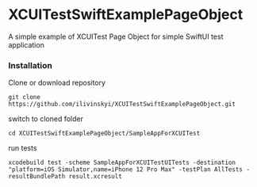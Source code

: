 # XCUITestSwiftExamplePageObject 
A simple example of XCUITest Page Object for simple SwiftUI test application

### Installation
Clone or download repository 

    git clone https://github.com/ilivinskyi/XCUITestSwiftExamplePageObject.git
	
switch to cloned folder 

	cd XCUITestSwiftExamplePageObject/SampleAppForXCUITest

run tests

	xcodebuild test -scheme SampleAppForXCUITestUITests -destination "platform=iOS Simulator,name=iPhone 12 Pro Max" -testPlan AllTests -resultBundlePath result.xcresult

